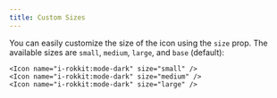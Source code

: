 ```yaml
---
title: Custom Sizes
---
```


You can easily customize the size of the icon using the `size` prop. The available sizes are `small`, `medium`, `large`, and `base` (default):

```svelte
<Icon name="i-rokkit:mode-dark" size="small" />
<Icon name="i-rokkit:mode-dark" size="medium" />
<Icon name="i-rokkit:mode-dark" size="large" />
```
